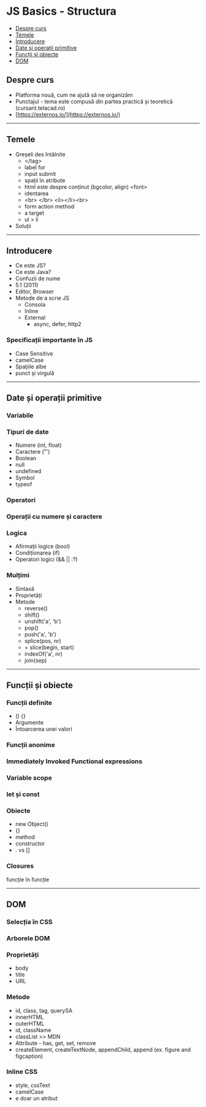 # JS Basics - Structura

* [Despre curs](#despre-curs)
* [Temele](#temele)
* [Introducere](#introducere)
* [Date și operații primitive](#date-și-operații-primitive)
* [Funcții și obiecte](#funcții-și-obiecte)
* [DOM](#dom)

## Despre curs

* Platforma nouă, cum ne ajută să ne organizăm
* Punctajul - tema este compusă din partea practică și teoretică \(cursant.telacad.ro\)
* [https://externos.io/](https://externos.io/)

---

## Temele

* Greșeli des întâlnite
  * &lt;/tag&gt;
  * label for
  * input submit
  * spații în atribute
  * html este despre conținut \(bgcolor, align\) &lt;font&gt;
  * identarea
  * &lt;br&gt; &lt;/br&gt; &lt;li&gt;&lt;/li&gt;&lt;br&gt;
  * form action method
  * a target
  * ul &gt; li
* Soluții

---

## Introducere

* Ce este JS?
* Ce este Java?
* Confuzii de nume
* 5.1 \(2011\)
* Editor, Browser
* Metode de a scrie JS
  * Consola
  * Inline
  * External
    * async, defer, http2

### Specificații importante în JS

* Case Sensitive
* camelCase
* Spațiile albe
* punct și virgulă

---

## Date și operații primitive

### Variabile

### Tipuri de date

* Numere \(int, float\)
* Caractere \("'\)
* Boolean
* null
* undefined
* Symbol
* typeof

### Operatori

### Operații cu numere și caractere

### Logica

* Afirmații logice \(bool\)
* Condiționarea \(if\)
* Operatori logici \(&& \|\| :?\)

### Mulțimi

* Sintaxă
* Proprietăți
* Metode
  * reverse\(\)
  * shift\(\)
  * unshift\('a', 'b'\)
  * pop\(\)
  * push\('a', 'b'\)
  * splice\(pos, nr\)
  * = slice\(begin, start\)
  * indexOf\('a', nr\)
  * join\(sep\)

---

## Funcții și obiecte

### Funcții definite

* \(\) {}
* Argumente
* Întoarcerea unei valori

### Funcții anonime

### Immediately Invoked Functional expressions

### Variable scope

### let și const

### Obiecte

* new Object\(\)
* {}
* method
* constructor
* . vs \[\]

### Closures

funcție în funcție

---

## DOM

### Selecția în CSS

### Arborele DOM

### Proprietăți

* body
* title
* URL

### Metode

* id, class, tag, querySA
* innerHTML
* outerHTML
* id, className
* classList &gt;&gt; MDN
* Attribute - has, get, set, remove
* createElement, createTextNode, appendChild, append \(ex. figure and figcaption\)

### Inline CSS

* style, cssText
* camelCase
* e doar un atribut



